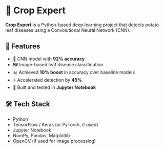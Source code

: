 # 🌱 Crop Expert

**Crop Expert** is a Python-based deep learning project that detects potato leaf diseases using a Convolutional Neural Network (CNN).

## 📌 Features

- 🧠 CNN model with **92% accuracy**
- 🖼️ Image-based leaf disease classification
- 📊 Achieved **10% boost** in accuracy over baseline models
- ⚡ Accelerated detection by **45%**
- 🧪 Built and tested in **Jupyter Notebook**

## 🛠️ Tech Stack

- Python
- TensorFlow / Keras (or PyTorch, if used)
- Jupyter Notebook
- NumPy, Pandas, Matplotlib
- OpenCV (if used for image processing)
